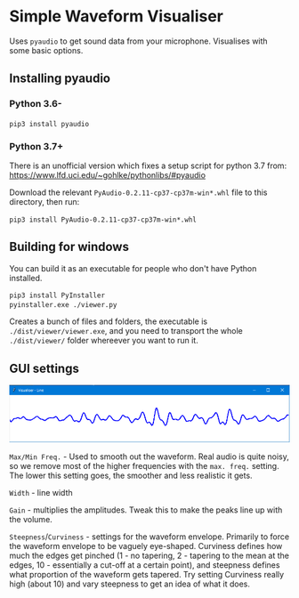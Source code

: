 # Simple Waveform Visualiser

Uses `pyaudio` to get sound data from your microphone. Visualises with some basic options.

## Installing pyaudio

### Python 3.6-

`pip3 install pyaudio`

### Python 3.7+

There is an unofficial version which fixes a setup script for python 3.7 from: https://www.lfd.uci.edu/~gohlke/pythonlibs/#pyaudio

Download the relevant `PyAudio‑0.2.11‑cp37‑cp37m‑win*.whl` file to this directory, then run:

`pip3 install PyAudio-0.2.11-cp37-cp37m-win*.whl`

## Building for windows

You can build it as an executable for people who don't have Python installed.

```bash
pip3 install PyInstaller
pyinstaller.exe ./viewer.py
```

Creates a bunch of files and folders, the executable is `./dist/viewer/viewer.exe`, and you need to transport the whole `./dist/viewer/` folder whereever you want to run it.

## GUI settings

![example of what it looks like](./example.png)

`Max/Min Freq.` - Used to smooth out the waveform. Real audio is quite noisy, so we remove most of the higher frequencies with the `max. freq.` setting. The lower this setting goes, the smoother and less realistic it gets.

`Width` - line width

`Gain` - multiplies the amplitudes. Tweak this to make the peaks line up with the volume.

`Steepness`/`Curviness` - settings for the waveform envelope. Primarily to force the waveform envelope to be vaguely eye-shaped. Curviness defines how much the edges get pinched (1 - no tapering, 2 - tapering to the mean at the edges, 10 - essentially a cut-off at a certain point), and steepness defines what proportion of the waveform gets tapered. Try setting Curviness really high (about 10) and vary steepness to get an idea of what it does.
